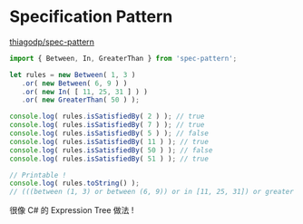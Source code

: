# Specification Pattern

[thiagodp/spec-pattern](https://github.com/thiagodp/spec-pattern)

```jsx
import { Between, In, GreaterThan } from 'spec-pattern';

let rules = new Between( 1, 3 )
   .or( new Between( 6, 9 ) )
   .or( new In( [ 11, 25, 31 ] ) )
   .or( new GreaterThan( 50 ) );

console.log( rules.isSatisfiedBy( 2 ) ); // true
console.log( rules.isSatisfiedBy( 7 ) ); // true
console.log( rules.isSatisfiedBy( 5 ) ); // false
console.log( rules.isSatisfiedBy( 11 ) ); // true
console.log( rules.isSatisfiedBy( 50 ) ); // false
console.log( rules.isSatisfiedBy( 51 ) ); // true

// Printable !
console.log( rules.toString() );
// (((between (1, 3) or between (6, 9)) or in [11, 25, 31]) or greater than 50)
```

很像 C# 的 Expression Tree 做法 !